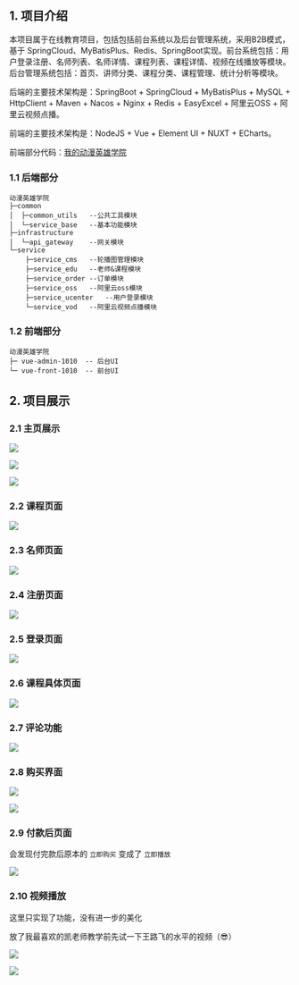 ## 1.  项目介绍

本项目属于在线教育项目，包括包括前台系统以及后台管理系统，采用B2B模式，基于 SpringCloud、MyBatisPlus、Redis、SpringBoot实现。前台系统包括：用户登录注册、名师列表、名师详情、课程列表、课程详情、视频在线播放等模块。后台管理系统包括：首页、讲师分类、课程分类、课程管理、统计分析等模块。

后端的主要技术架构是：SpringBoot + SpringCloud + MyBatisPlus + MySQL + HttpClient + Maven + Nacos + Nginx + Redis + EasyExcel + 阿里云OSS + 阿里云视频点播。

前端的主要技术架构是：NodeJS + Vue + Element UI + NUXT + ECharts。

前端部分代码：<a href="https://github.com/SoulChay/Education-Onlien-Front">我的动漫英雄学院<a/>

### 1.1 后端部分

```
动漫英雄学院
├─common
│  ├─common_utils	--公共工具模块
│  └─service_base	--基本功能模块
├─infrastructure
│  └─api_gateway	--网关模块
└─service
    ├─service_cms	--轮播图管理模块
    ├─service_edu	--老师&课程模块
    ├─service_order	--订单模块
    ├─service_oss	--阿里云oss模块
    ├─service_ucenter	--用户登录模块
    └─service_vod	--阿里云视频点播模块
```

### 1.2 前端部分

````
动漫英雄学院
├─ vue-admin-1010  -- 后台UI
└─ vue-front-1010  -- 前台UI
````

## 2. 项目展示

### 2.1 主页展示

<img src="http://fastly.jsdelivr.net/gh/SoulChay/figureBed/depository/EducationOnline/1.png"></img>



<img src="http://fastly.jsdelivr.net/gh/SoulChay/figureBed/depository/EducationOnline/2.png"></img>



<img src="http://fastly.jsdelivr.net/gh/SoulChay/figureBed/depository/EducationOnline/3.png"></img>

### 2.2 课程页面

<img src="http://fastly.jsdelivr.net/gh/SoulChay/figureBed/depository/EducationOnline/4.png"></img>

### 2.3 名师页面

<img src="http://fastly.jsdelivr.net/gh/SoulChay/figureBed/depository/EducationOnline/5.png"></img>

### 2.4 注册页面

<img src="http://fastly.jsdelivr.net/gh/SoulChay/figureBed/depository/EducationOnline/6.png"></img>

### 2.5 登录页面

<img src="http://fastly.jsdelivr.net/gh/SoulChay/figureBed/depository/EducationOnline/7.png"></img>

### 2.6 课程具体页面

<img src="http://fastly.jsdelivr.net/gh/SoulChay/figureBed/depository/EducationOnline/8.png"></img>

### 2.7 评论功能

<img src="http://fastly.jsdelivr.net/gh/SoulChay/figureBed/depository/EducationOnline/9.png"></img>

### 2.8 购买界面

<img src="http://fastly.jsdelivr.net/gh/SoulChay/figureBed/depository/EducationOnline/10.png"></img>



<img src="http://fastly.jsdelivr.net/gh/SoulChay/figureBed/depository/EducationOnline/11.png"></img>

### 2.9 付款后页面

会发现付完款后原本的 `立即购买` 变成了 `立即播放`

<img src="http://fastly.jsdelivr.net/gh/SoulChay/figureBed/depository/EducationOnline/12.png"></img>

### 2.10 视频播放

这里只实现了功能，没有进一步的美化

放了我最喜欢的凯老师教学前先试一下王路飞的水平的视频（😎）

<img src="http://fastly.jsdelivr.net/gh/SoulChay/figureBed/depository/EducationOnline/13.png"></img>


<img src="http://fastly.jsdelivr.net/gh/SoulChay/figureBed/depository/EducationOnline/14.png"></img>
